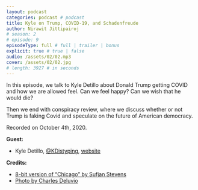 ```yaml
---
layout: podcast
categories: podcast # podcast
title: Kyle on Trump, COVID-19, and Schadenfreude
author: Nirawit Jittipairoj
# season: 2
# episode: 9
episodeType: full # full | trailer | bonus
explicit: true # true | false
audio: /assets/02/02.mp3
cover: /assets/02/02.jpg
# length: 3927 # in seconds
---
```


In this episode, we talk to Kyle Detillo about Donald Trump getting COVID and how we are allowed feel. Can we feel happy? Can we wish that he would die? 

Then we end with conspiracy review, where we discuss whether or not Trump is faking Covid and speculate on the future of American democracy.

Recorded on October 4th, 2020.

**Guest:**
- Kyle Detillo, [@KDistyping](https://twitter.com/KDistyping), [website](http://kyletypes.com/)

**Credits:**
- [8-bit version of “Chicago” by Sufjan Stevens](https://www.youtube.com/watch?v=_AgTLnEUKEY)
- [Photo by Charles Deluvio](https://unsplash.com/photos/rynR1JQzEIY)